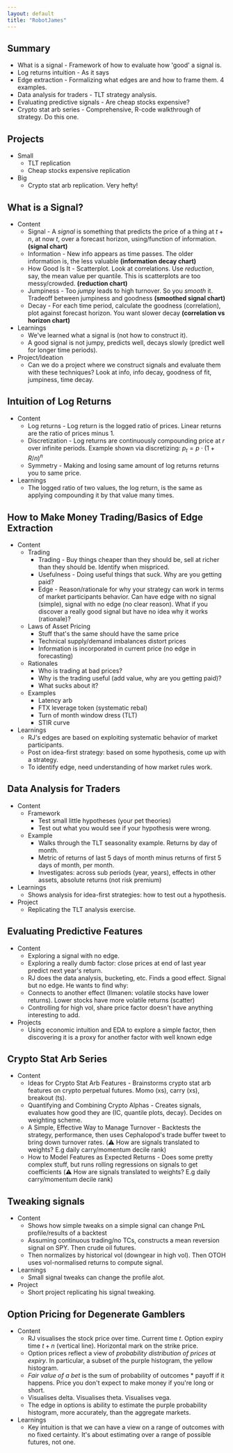 ```yaml
---
layout: default
title: "RobotJames"
---
```



## Summary

* What is a signal - Framework of how to evaluate how 'good' a signal is.
* Log returns intuition - As it says
* Edge extraction - Formalizing what edges are and how to frame them. 4 examples.
* Data analysis for traders - TLT strategy analysis.
* Evaluating predictive signals - Are cheap stocks expensive?
* Crypto stat arb series - Comprehensive, R-code walkthrough of strategy. Do this one.

## Projects

* Small
    * TLT replication 
    * Cheap stocks expensive replication 
* Big
    * Crypto stat arb replication. Very hefty!

## What is a Signal?

* Content
    * Signal - A _signal_ is something that predicts the price of a thing at $t+n$, at now $t$, over a forecast horizon, using/function of information. __(signal chart)__
    * Information - New info appears as time passes. The older information is, the less valuable __(information decay chart)__
    * How Good Is It - Scatterplot. Look at correlations. Use _reduction_, say, the mean value per quantile. This is scatterplots are too messy/crowded. __(reduction chart)__
    * Jumpiness - Too _jumpy_ leads to high turnover.  So you _smooth_ it. Tradeoff between jumpiness and goodness __(smoothed signal chart)__
    * Decay - For each time period, calculate the goodness (correlation), plot against forecast horizon. You want slower decay __(correlation vs horizon chart)__
* Learnings
    * We've learned what a signal is (not how to construct it).
    * A good signal is not jumpy, predicts well, decays slowly (predict well for longer time periods).
* Project/Ideation
    * Can we do a project where we construct signals and evaluate them with these techniques? Look at info, info decay, goodness of fit, jumpiness, time decay.

##  Intuition of Log Returns

* Content
    * Log returns - Log return is the logged ratio of prices. Linear returns are the ratio of prices minus 1.
    * Discretization - Log returns are continuously compounding price at $r$ over infinite periods. Example shown via discretizing: $p_t=p \cdot (1+R/n)^n$
    * Symmetry - Making and losing same amount of log returns returns you to same price.
* Learnings
    * The logged ratio of two values, the log return, is the same as applying compounding it by that value many times.

## How to Make Money Trading/Basics of Edge Extraction

* Content
    * Trading
        * Trading - Buy things cheaper than they should be, sell at richer than they should be. Identify when mispriced. 
        * Usefulness - Doing useful things that suck. Why are you getting paid?
        * Edge - Reason/rationale for why your strategy can work in terms of market participants behavior. Can have edge with no signal (simple), signal with no edge (no clear reason). What if you discover a really good signal but have no idea why it works (rationale)?
    * Laws of Asset Pricing
        * Stuff that's the same should have the same price
        * Technical supply/demand imbalances distort prices
        * Information is incorporated in current price (no edge in forecasting)
    * Rationales
        * Who is trading at bad prices? 
        * Why is the trading useful (add value, why are you getting paid)?
        * What sucks about it?
    * Examples
        * Latency arb
        * FTX leverage token (systematic rebal)
        * Turn of month window dress (TLT)
        * STIR curve
* Learnings
    * RJ's edges are based on exploiting systematic behavior of market participants.
    * Post on idea-first strategy: based on some hypothesis, come up with a strategy.
    * To identify edge, need understanding of how market rules work.
   

## Data Analysis for Traders

* Content
    * Framework
        * Test small little hypotheses (your pet theories)
        * Test out what you would see if your hypothesis were wrong.
    * Example
        * Walks through the TLT seasonality example. Returns by day of month.
        * Metric of returns of last 5 days of month minus returns of first 5 days of month, per month.
        * Investigates: across sub periods (year, years), effects in other assets, absolute returns (not risk premium)
* Learnings
    * Shows analysis for idea-first strategies: how to test out a hypothesis.
* Project
    * Replicating the TLT analysis exercise.

## Evaluating Predictive Features

* Content
    * Exploring a signal with no edge.
    * Exploring a really dumb factor: close prices at end of last year predict next year's return.
    * RJ does the data analysis, bucketing, etc. Finds a good effect. Signal but no edge. He wants to find why:
    * Connects to another effect (Ilmanen: volatile stocks have lower returns). Lower stocks have more volatile returns (scatter)
    * Controlling for high vol, share price factor doesn't have anything interesting to add.
* Projects
    * Using economic intuition and EDA to explore a simple factor, then discovering it is a proxy for another factor with well known edge

## Crypto Stat Arb Series

* Content
    * Ideas for Crypto Stat Arb Features - Brainstorms crypto stat arb features on crypto perpetual futures. Momo (xs), carry (xs), breakout (ts).
    * Quantifying and Combining Crypto Alphas - Creates signals, evaluates how good they are (IC, quantile plots, decay). Decides on weighting scheme.
    * A Simple, Effective Way to Manage Turnover - Backtests the strategy, performance, then uses Cephalopod's trade buffer tweet to bring down turnover rates. (⚠️ How are signals translated to weights? E.g daily carry/momentum decile rank)
    * How to Model Features as Expected Returns - Does some pretty complex stuff, but runs rolling regressions on signals to get coefficients (⚠️ How are signals translated to weights? E.g daily carry/momentum decile rank)

## Tweaking signals

* Content
    * Shows how simple tweaks on a simple signal can change PnL profile/results of a backtest
    * Assuming continuous trading/no TCs, constructs a mean reversion signal on SPY. Then crude oil futures. 
    * Then normalizes by historical vol (downgear in high vol). Then OTOH uses vol-normalised returns to compute signal.
* Learnings
    * Small signal tweaks can change the profile alot.
* Project
    * Short project replicating his signal tweaking.

## Option Pricing for Degenerate Gamblers

* Content
    * RJ visualises the stock price over time. Current time $t$. Option expiry time $t+n$ (vertical line). Horizontal mark on the strike price.
    * Option prices reflect a view of _probability distribution of prices at expiry_. In particular, a subset of the purple histogram, the yellow histogram.
    * _Fair value of a bet_ is the sum of probability of outcomes * payoff if it happens. Price you don't expect to make money if you're long or short.
    * Visualises delta. Visualises theta. Visualises vega.
    * The edge in options is ability to estimate the purple probability histogram, more accurately, than the aggregate markets.
* Learnings
    * Key intuition is that we can have a view on a range of outcomes with no fixed certainty. It's about estimating over a range of possible futures, not one.
